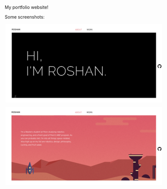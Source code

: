 My portfolio website!

Some screenshots:
<p align="center">
<img src="./screenshots/img1.png" width="500", align="center">
</p>

<p align="center">
<img src="./screenshots/img2.png" width="500">
</p>
